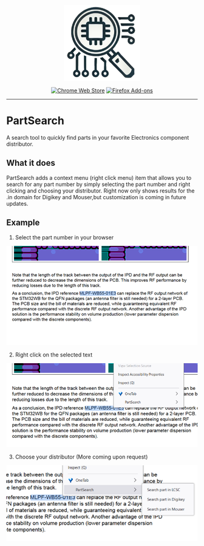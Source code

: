 <p align="center">
  <img alt="Part search" src="icons/icon-full.png" width="200" /></a>
</p>

<p align="center"><a rel="noreferrer noopener" href="https://github.com/candorgander/PartSearch/releases/latest"><img alt="Chrome Web Store" src="https://img.shields.io/badge/Chrome-141e24.svg?&style=for-the-badge&logo=google-chrome&logoColor=white"></a>  <a rel="noreferrer noopener" href="https://addons.mozilla.org/en-US/firefox/addon/partsearch/"><img alt="Firefox Add-ons" src="https://img.shields.io/badge/Firefox-141e24.svg?&style=for-the-badge&logo=firefox-browser&logoColor=white"></a>

---

# PartSearch

A search tool to quickly find parts in your favorite Electronics component distributor.

## What it does

PartSearch adds a context menu (right click menu) item that allows you to search for any part number by simply selecting the part number and right clicking and choosing your distributor. Right now only shows results for the .in domain for Digikey and Mouser,but customization is coming in future updates.

## Example

1) Select the part number in your browser

![Select the part number in your browser](images/Select.png)

2) Right click on the selected text

![Right click on the selected text](images/RClick.png)

3) Choose your distributor (More coming upon request)

![Choose Distributor](images/ChooseDistributor.png)
